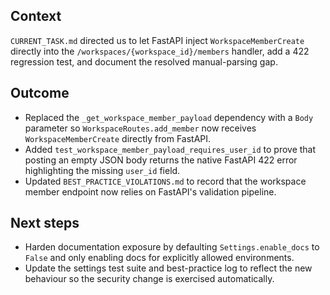 ## Context
`CURRENT_TASK.md` directed us to let FastAPI inject `WorkspaceMemberCreate`
directly into the `/workspaces/{workspace_id}/members` handler, add a 422
regression test, and document the resolved manual-parsing gap.

## Outcome
- Replaced the `_get_workspace_member_payload` dependency with a `Body`
  parameter so `WorkspaceRoutes.add_member` now receives
  `WorkspaceMemberCreate` directly from FastAPI.
- Added `test_workspace_member_payload_requires_user_id` to prove that posting
  an empty JSON body returns the native FastAPI 422 error highlighting the
  missing `user_id` field.
- Updated `BEST_PRACTICE_VIOLATIONS.md` to record that the workspace member
  endpoint now relies on FastAPI's validation pipeline.

## Next steps
- Harden documentation exposure by defaulting `Settings.enable_docs` to `False`
  and only enabling docs for explicitly allowed environments.
- Update the settings test suite and best-practice log to reflect the new
  behaviour so the security change is exercised automatically.
